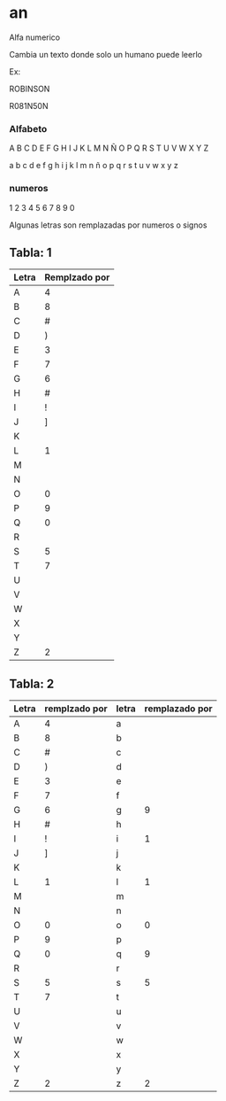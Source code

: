 # an

Alfa numerico

Cambia un texto donde solo un humano puede leerlo

Ex: 

ROBINSON

R081N50N



### Alfabeto

A B C D E F G H I J K L M N Ñ O P Q R S T U V W X Y Z 

a b c d e f g h i j k l m n ñ o p q r s t u v w x y z 

### numeros

1 2 3 4 5 6 7 8 9 0    

Algunas letras son remplazadas por numeros o signos

Tabla: 1
---
|Letra | Remplzado por   |
|-------|---------------|
|A      | 4 |
|B      | 8|
|C      | #|
|D      | )|
|E      | 3|
|F      | 7|
|G      | 6|
|H      | #|
|I      | ! 
|J      | ]|
|K      |  |
|L      | 1|
|M      | | 
|N      | | 
|O      | 0|
|P      | 9|
|Q      | 0|
|R      | | 
|S      | 5|
|T      | 7|
|U      | | 
|V      | | 
|W      | | 
|X      | | 
|Y      | | 
|Z      | 2|


Tabla: 2
---
|Letra | remplzado por   |letra | remplazado por   |
|-------|---------------|-------|---------------|
|A      | 4 | a | | 
|B      | 8|b | |
|C      | #| c | |
|D      | )| d | |
|E      | 3| e | |
|F      | 7| f | |
|G      | 6| g | 9 |
|H      | #| h | |
|I      | ! | i | 1 |
|J      | ]| j | |
|K      | | k | |
|L      | 1 | l | 1 |
|M      | | m | |
|N      | | n | |
|O      | 0 | o  | 0 |
|P      | 9| p | |
|Q      | 0 | q  | 9 |
|R      | | r | |
|S      | 5 | s  | 5 |
|T      | 7 | t | |
|U      | | u | |
|V      | | v | |
|W      | | w | |
|X      | | x | |
|Y      | | y | |
|Z      | 2 | z | 2 |



